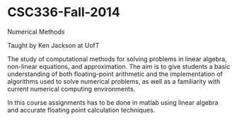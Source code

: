 # CSC336-Fall-2014
Numerical Methods

Taught by Ken Jackson at UofT

The study of computational methods for solving problems in linear algebra, non-linear equations, and approximation. The aim is to give students a basic understanding of both floating-point arithmetic and the implementation of algorithms used to solve numerical problems, as well as a familiarity with current numerical computing environments.

In this course assignments has to be done in matlab using linear algebra and accurate floating point calculation techniques.
